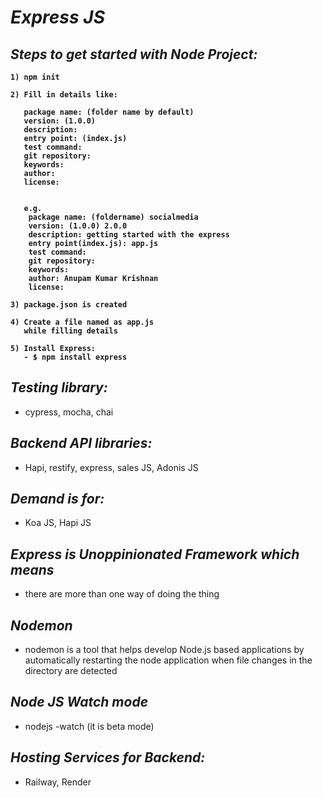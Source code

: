 # _Express JS_

## _Steps to get started with Node Project:_

<b>

```text
1) npm init

2) Fill in details like:

   package name: (folder name by default) 
   version: (1.0.0) 
   description:
   entry point: (index.js)
   test command: 
   git repository: 
   keywords: 
   author:
   license:
   
   
   e.g.
    package name: (foldername) socialmedia
    version: (1.0.0) 2.0.0
    description: getting started with the express
    entry point(index.js): app.js
    test command: 
    git repository:
    keywords:
    author: Anupam Kumar Krishnan
    license:

3) package.json is created

4) Create a file named as app.js
   while filling details
   
5) Install Express:
   - $ npm install express
```
</b>


## _Testing library:_  
   - cypress, mocha, chai

## _Backend API libraries:_
   - Hapi, restify, express, sales JS, Adonis JS

## _Demand is for:_ 
   - Koa JS, Hapi JS
   

## _Express is Unoppinionated Framework which means_
 - there are more than one way of doing the thing

## _Nodemon_
   - nodemon is a tool that helps develop Node.js based applications by automatically restarting the node application when file changes in the directory are detected

## _Node JS Watch mode_
- nodejs -watch  (it is beta mode)

## _Hosting Services for Backend:_
- Railway,  Render
